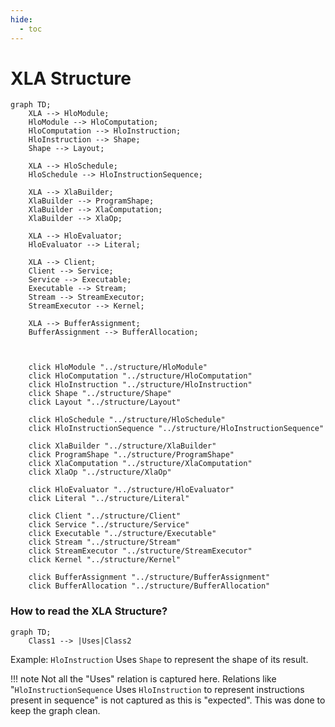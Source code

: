 ```yaml
---
hide:
  - toc
---
```


# **XLA Structure**

``` mermaid
graph TD;
    XLA --> HloModule;
    HloModule --> HloComputation;
    HloComputation --> HloInstruction;
    HloInstruction --> Shape;
    Shape --> Layout;

    XLA --> HloSchedule;
    HloSchedule --> HloInstructionSequence;

    XLA --> XlaBuilder;
    XlaBuilder --> ProgramShape;
    XlaBuilder --> XlaComputation;
    XlaBuilder --> XlaOp;

    XLA --> HloEvaluator;
    HloEvaluator --> Literal;

    XLA --> Client;
    Client --> Service;
    Service --> Executable;
    Executable --> Stream;
    Stream --> StreamExecutor;
    StreamExecutor --> Kernel;

    XLA --> BufferAssignment;
    BufferAssignment --> BufferAllocation;



    click HloModule "../structure/HloModule"
    click HloComputation "../structure/HloComputation"
    click HloInstruction "../structure/HloInstruction"
    click Shape "../structure/Shape"
    click Layout "../structure/Layout"

    click HloSchedule "../structure/HloSchedule"
    click HloInstructionSequence "../structure/HloInstructionSequence"

    click XlaBuilder "../structure/XlaBuilder"
    click ProgramShape "../structure/ProgramShape"
    click XlaComputation "../structure/XlaComputation"
    click XlaOp "../structure/XlaOp"

    click HloEvaluator "../structure/HloEvaluator"
    click Literal "../structure/Literal"

    click Client "../structure/Client"
    click Service "../structure/Service"
    click Executable "../structure/Executable"
    click Stream "../structure/Stream"
    click StreamExecutor "../structure/StreamExecutor"
    click Kernel "../structure/Kernel"

    click BufferAssignment "../structure/BufferAssignment"
    click BufferAllocation "../structure/BufferAllocation"
```

### **How to read the XLA Structure?**

``` mermaid
graph TD;
    Class1 --> |Uses|Class2
```

Example: ```HloInstruction``` Uses ```Shape``` to represent the shape of its result.

!!! note
    Not all the "Uses" relation is captured here. Relations like "```HloInstructionSequence``` Uses ```HloInstruction``` to represent instructions present in sequence" is not captured as this is "expected". This was done to keep the graph clean.
